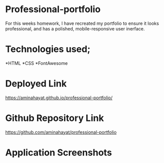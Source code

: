 # Professional-portfolio
 
 For this weeks homework, I have recreated my portfolio to ensure it looks professional, and has a polished, mobile-responsive user inerface. 

 # Technologies used;

*HTML
*CSS
*FontAwesome

# Deployed Link
https://aminahayat.github.io/professional-portfolio/


# Github Repository Link
https://github.com/aminahayat/professional-portfolio


# Application Screenshots
